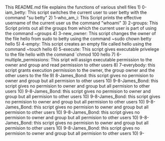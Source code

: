 This README.md file explains the functions of various shell files
	1) 0-iam_betty: This script switches the current user to user betty with the command "su betty"
	2) 1-who_am_i: This Script prints the effective username of the current user us the command "whoami"
	3) 2-groups: This Script prints out all the groups from which the current user is part of using the command ~groups
	4) 3-new_owner: This script changes the owner of the file hello from sudo to  betty using the command 	~sudo chown betty hello
	5) 4-empty: This script creates an empty file called hello using the command ~touch hello
	6) 5-execute: This script gives executable privelege to the file hello with the command `chmod 100 hello
	7) 6-multiple_permissions: This sript will assign executable permission to the owner and group and read permission to other users
	8) 7-everybody: this script grants execution permission to the owner, the group owner and the other users to the file
	9) 8-James_Bond: this script gives no permision to owner and group but all permision to other users
	10) 9-8-James_Bond: this script gives no permision to owner and group but all permision to other users
	10) 9-8-James_Bond: this script gives no permision to owner and group but all permision to other users
	10) 9-8-James_Bond: this script gives no permision to owner and group but all permision to other users
	10) 9-8-James_Bond: this script gives no permision to owner and group but all permision to other users
	10) 9-8-James_Bond: this script gives no permision to owner and group but all permision to other users
	10) 9-8-James_Bond: this script gives no permision to owner and group but all permision to other users
	10) 9-8-James_Bond: this script gives no permision to owner and group but all permision to other users
	10) 9- 
